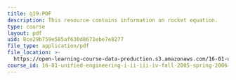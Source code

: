 ```yaml
---
title: q19.PDF
description: This resource contains information on rocket equation.
type: course
layout: pdf
uid: 8ce29b759e585af630d8671ebe7e8277
file_type: application/pdf
file_location: >-
  https://open-learning-course-data-production.s3.amazonaws.com/16-01-unified-engineering-i-ii-iii-iv-fall-2005-spring-2006/8ce29b759e585af630d8671ebe7e8277_q19.PDF
course_id: 16-01-unified-engineering-i-ii-iii-iv-fall-2005-spring-2006
---
```

